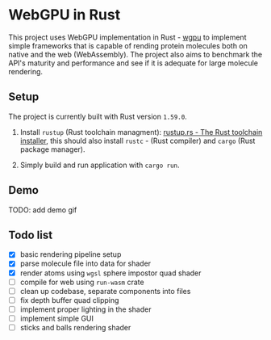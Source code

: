 # WebGPU in Rust

This project uses WebGPU implementation in Rust - [wgpu](https://github.com/gfx-rs/wgpu) to implement simple frameworks that is capable of rending protein molecules both on native and the web (WebAssembly). The project also aims to benchmark the API's maturity and performance and see if it is adequate for large molecule rendering.

## Setup

The project is currently built with Rust version `1.59.0`.

1. Install `rustup` (Rust toolchain managment): [rustup.rs - The Rust toolchain installer](https://rustup.rs/#), this should also install `rustc` - (Rust compiler) and `cargo` (Rust package manager).

2. Simply build and run application with `cargo run`.

## Demo

TODO: add demo gif

## Todo list

- [x] basic rendering pipeline setup
- [x] parse molecule file into data for shader
- [x] render atoms using `wgsl` sphere impostor quad shader
- [ ] compile for web using `run-wasm` crate
- [ ] clean up codebase, separate components into files
- [ ] fix depth buffer quad clipping
- [ ] implement proper lighting in the shader
- [ ] implement simple GUI
- [ ] sticks and balls rendering shader

